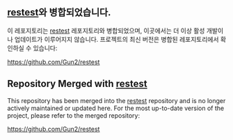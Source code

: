 ## [restest](https://github.com/Gun2/restest)와 병합되었습니다.
이 레포지토리는 [restest](https://github.com/Gun2/restest) 레포지토리와 병합되었으며, 이곳에서는 더 이상 활성 개발이나 업데이트가 이루어지지 않습니다. 프로젝트의 최신 버전은 병합된 레포지토리에서 확인하실 수 있습니다:

https://github.com/Gun2/restest

## Repository Merged with [restest](https://github.com/Gun2/restest)
This repository has been merged into the [restest](https://github.com/Gun2/restest) repository and is no longer actively maintained or updated here. For the most up-to-date version of the project, please refer to the merged repository:

https://github.com/Gun2/restest
